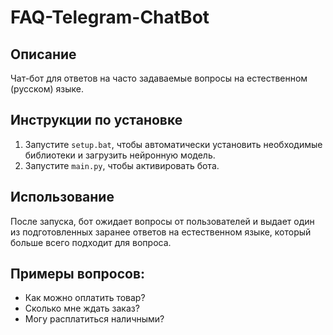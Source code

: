 # FAQ-Telegram-ChatBot

## Описание
Чат-бот для ответов на часто задаваемые вопросы на естественном (русском) языке.

## Инструкции по установке
1. Запустите `setup.bat`, чтобы автоматически установить необходимые библиотеки и загрузить нейронную модель.
2. Запустите `main.py`, чтобы активировать бота.

## Использование
После запуска, бот ожидает вопросы от пользователей и выдает один из подготовленных заранее ответов на естественном языке, который больше всего подходит для вопроса.

## Примеры вопросов:
- Как можно оплатить товар?
- Сколько мне ждать заказ?
- Могу расплатиться наличными?
